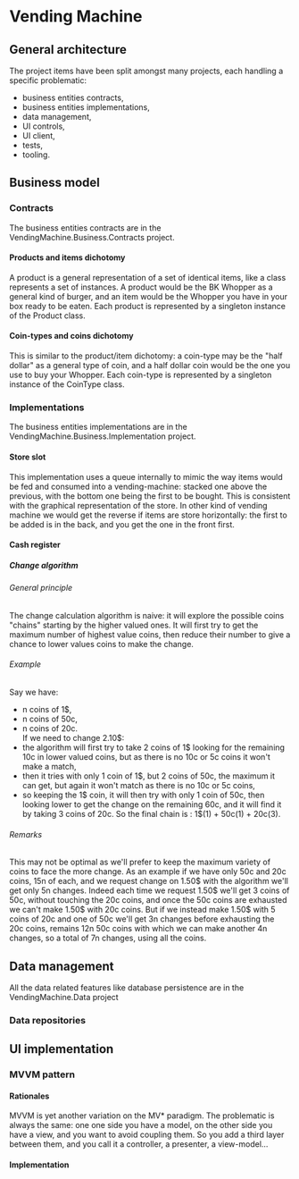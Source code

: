 # Vending Machine
## General architecture
The project items have been split amongst many projects, each handling a specific problematic:
- business entities contracts,
- business entities implementations,
- data management,
- UI controls,
- UI client,
- tests,
- tooling.
## Business model
### Contracts
The business entities contracts are in the VendingMachine.Business.Contracts project.
#### Products and items dichotomy
A product is a general representation of a set of identical items, like a class represents a set of instances.
A product would be the BK Whopper as a general kind of burger, and an item would be the Whopper you have in your box ready to be eaten.
Each product is represented by a singleton instance of the Product class.
#### Coin-types and coins dichotomy
This is similar to the product/item dichotomy: a coin-type may be the "half dollar" as a general type of coin, and a half dollar coin would be the one you use to buy your Whopper.
Each coin-type is represented by a singleton instance of the CoinType class.
### Implementations
The business entities implementations are in the VendingMachine.Business.Implementation project.
#### Store slot
This implementation uses a queue internally to mimic the way items would be fed and consumed into a vending-machine: stacked one above the previous, with the bottom one being the first to be bought.
This is consistent with the graphical representation of the store.
In other kind of vending machine we would get the reverse if items are store horizontally: the first to be added is in the back, and you get the one in the front first.
#### Cash register
##### Change algorithm
###### General principle
The change calculation algorithm is naive: it will explore the possible coins "chains" starting by the higher valued ones.
It will first try to get the maximum number of highest value coins, then reduce their number to give a chance to lower values coins to make the change.
###### Example
Say we have:
- n coins of 1$,
- n coins of 50c,
- n coins of 20c.  
If we need to change 2.10$:
- the algorithm will first try to take 2 coins of 1$ looking for the remaining 10c in lower valued coins, but as there is no 10c or 5c coins it won't make a match,
- then it tries with only 1 coin of 1$, but 2 coins of 50c, the maximum it can get, but again it won't match as there is no 10c or 5c coins,
- so keeping the 1$ coin, it will then try with only 1 coin of 50c, then looking lower to get the change on the remaining 60c, and it will find it by taking 3 coins of 20c.
So the final chain is : 1$(1) + 50c(1) + 20c(3).
###### Remarks
This may not be optimal as we'll prefer to keep the maximum variety of coins to face the more change.
As an example if we have only 50c and 20c coins, 15n of each, and we request change on 1.50$ with the algorithm we'll get only 5n changes.
Indeed each time we request 1.50$ we'll get 3 coins of 50c, without touching the 20c coins, and once the 50c coins are exhausted we can't make 1.50$ with 20c coins.
But if we instead make 1.50$ with 5 coins of 20c and one of 50c we'll get 3n changes before exhausting the 20c coins, remains 12n 50c coins with which we can make another 4n changes, so a total of 7n changes, using all the coins.
## Data management
All the data related features like database persistence are in the VendingMachine.Data project
### Data repositories
## UI implementation
### MVVM pattern
#### Rationales
MVVM is yet another variation on the MV* paradigm.
The problematic is always the same: one one side you have a model, on the other side you have a view, and you want to avoid coupling them.
So you add a third layer between them, and you call it a controller, a presenter, a view-model...
#### Implementation
